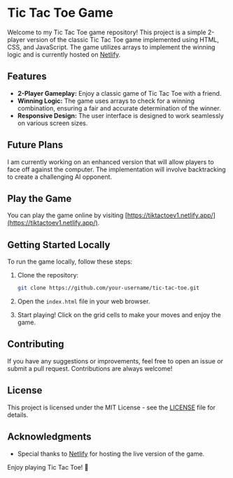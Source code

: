 # Tic Tac Toe Game

Welcome to my Tic Tac Toe game repository! This project is a simple 2-player version of the classic Tic Tac Toe game implemented using HTML, CSS, and JavaScript. The game utilizes arrays to implement the winning logic and is currently hosted on [Netlify](https://tiktactoev1.netlify.app/).

## Features

- **2-Player Gameplay:** Enjoy a classic game of Tic Tac Toe with a friend.
- **Winning Logic:** The game uses arrays to check for a winning combination, ensuring a fair and accurate determination of the winner.
- **Responsive Design:** The user interface is designed to work seamlessly on various screen sizes.

## Future Plans

I am currently working on an enhanced version that will allow players to face off against the computer. The implementation will involve backtracking to create a challenging AI opponent.

## Play the Game

You can play the game online by visiting [https://tiktactoev1.netlify.app/](https://tiktactoev1.netlify.app/).

## Getting Started Locally

To run the game locally, follow these steps:

1. Clone the repository:

   ```bash
   git clone https://github.com/your-username/tic-tac-toe.git

2. Open the `index.html` file in your web browser.

3. Start playing! Click on the grid cells to make your moves and enjoy the game.

## Contributing

If you have any suggestions or improvements, feel free to open an issue or submit a pull request. Contributions are always welcome!

## License

This project is licensed under the MIT License - see the [LICENSE](LICENSE) file for details.

## Acknowledgments

- Special thanks to [Netlify](https://www.netlify.com/) for hosting the live version of the game.

Enjoy playing Tic Tac Toe! 🎉
